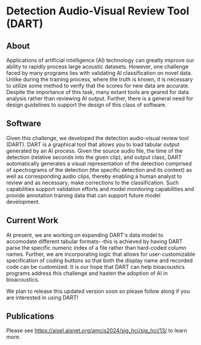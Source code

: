 # Detection Audio-Visual Review Tool (DART)

## About
Applications of artificial intelligence (AI) technology can greatly improve our ability to rapidly process large acoustic datasets. However, one challenge faced by many programs lies with validating AI classification on novel data. Unlike during the training process, where the truth is known, it is necessary to utilize some method to verify that the scores for new data are accurate. Despite the importance of this task, many extant tools are geared for data analysis rather than reviewing AI output. Further, there is a general need for design guidelines to support the design of this class of software.

## Software
Given this challenge, we developed the detection audio-visual review tool (DART). DART is a graphical tool that allows you to load tabular output generated by an AI process. Given the source audio file, the time of the detection (relative seconds into the given clip), and output class, DART automatically generates a visual representation of the detection comprised of spectrograms of the detection (the specific detection and its context) as well as corresponding audio clips, thereby enabling a human analyst to review and as necessary, make corrections to the classification. Such capabilities support validation efforts and model monitoring capabilities and provide annotation training data that can support future model development. 

## Current Work
At present, we are working on expanding DART's data model to accomodate different tabular formats--this is achieved by having DART parse the specific numeric index of a file rather than hard-coded column names. Further, we are incorporating logic that allows for user-customizable specification of coding buttons so that both the display name and recorded code can be customized. It is our hope that DART can help bioacoustics programs address this challenge and hasten the adoption of AI in bioacoustics. 

We plan to release this updated version soon so please follow along if you are interested in using DART!

## Publications
Please see https://aisel.aisnet.org/amcis2024/sig_hci/sig_hci/13/ to learn more.
